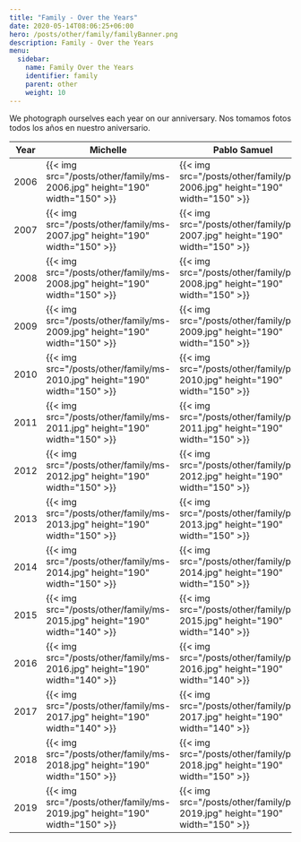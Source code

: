 ```yaml
---
title: "Family - Over the Years"
date: 2020-05-14T08:06:25+06:00
hero: /posts/other/family/familyBanner.png
description: Family - Over the Years
menu:
  sidebar:
    name: Family Over the Years
    identifier: family
    parent: other
    weight: 10
---
```


We photograph ourselves each year on our anniversary.
Nos tomamos fotos todos los años en nuestro aniversario.

| Year | Michelle | Pablo Samuel | Sofia | Samuel | Emilia |
|------|----------|--------------|-------|--------|--------|
| 2006 | {{< img src="/posts/other/family/ms-2006.jpg" height="190" width="150" >}} | {{< img src="/posts/other/family/psc-2006.jpg" height="190" width="150" >}} | | | |
| 2007 | {{< img src="/posts/other/family/ms-2007.jpg" height="190" width="150" >}} | {{< img src="/posts/other/family/psc-2007.jpg" height="190" width="150" >}} | {{< img src="/posts/other/family/sec-2007.jpg" height="190" width="150" >}}  | | |
| 2008 | {{< img src="/posts/other/family/ms-2008.jpg" height="190" width="150" >}} | {{< img src="/posts/other/family/psc-2008.jpg" height="190" width="150" >}} | {{< img src="/posts/other/family/sec-2008.jpg" height="190" width="150" >}}  | | |
| 2009 | {{< img src="/posts/other/family/ms-2009.jpg" height="190" width="150" >}} | {{< img src="/posts/other/family/psc-2009.jpg" height="190" width="150" >}} | {{< img src="/posts/other/family/sec-2009.jpg" height="190" width="150" >}}  | | |
| 2010 | {{< img src="/posts/other/family/ms-2010.jpg" height="190" width="150" >}} | {{< img src="/posts/other/family/psc-2010.jpg" height="190" width="150" >}} | {{< img src="/posts/other/family/sec-2010.jpg" height="190" width="150" >}}  | | |
| 2011 | {{< img src="/posts/other/family/ms-2011.jpg" height="190" width="150" >}} | {{< img src="/posts/other/family/psc-2011.jpg" height="190" width="150" >}} | {{< img src="/posts/other/family/sec-2011.jpg" height="190" width="150" >}}  | {{< img src="/posts/other/family/sac-2011.jpg" height="190" width="150" >}}  | |
| 2012 | {{< img src="/posts/other/family/ms-2012.jpg" height="190" width="150" >}} | {{< img src="/posts/other/family/psc-2012.jpg" height="190" width="150" >}} | {{< img src="/posts/other/family/sec-2012.jpg" height="190" width="150" >}}  | {{< img src="/posts/other/family/sac-2012.jpg" height="190" width="150" >}}  | |
| 2013 | {{< img src="/posts/other/family/ms-2013.jpg" height="190" width="150" >}} | {{< img src="/posts/other/family/psc-2013.jpg" height="190" width="150" >}} | {{< img src="/posts/other/family/sec-2013.jpg" height="190" width="150" >}}  | {{< img src="/posts/other/family/sac-2013.jpg" height="190" width="150" >}}  | |
| 2014 | {{< img src="/posts/other/family/ms-2014.jpg" height="190" width="150" >}} | {{< img src="/posts/other/family/psc-2014.jpg" height="190" width="150" >}} | {{< img src="/posts/other/family/sec-2014.jpg" height="190" width="150" >}}  | {{< img src="/posts/other/family/sac-2014.jpg" height="190" width="150" >}}  | {{< img src="/posts/other/family/enc-2014.jpg" height="190" width="150" >}}  |
| 2015 | {{< img src="/posts/other/family/ms-2015.jpg" height="190" width="140" >}} | {{< img src="/posts/other/family/psc-2015.jpg" height="190" width="140" >}} | {{< img src="/posts/other/family/sec-2015.jpg" height="190" width="140" >}}  | {{< img src="/posts/other/family/sac-2015.jpg" height="190" width="140" >}}  | {{< img src="/posts/other/family/enc-2015.jpg" height="190" width="140" >}}  |
| 2016 | {{< img src="/posts/other/family/ms-2016.jpg" height="190" width="140" >}} | {{< img src="/posts/other/family/psc-2016.jpg" height="190" width="140" >}} | {{< img src="/posts/other/family/sec-2016.jpg" height="190" width="140" >}}  | {{< img src="/posts/other/family/sac-2016.jpg" height="190" width="140" >}}  | {{< img src="/posts/other/family/enc-2016.jpg" height="190" width="140" >}}  |
| 2017 | {{< img src="/posts/other/family/ms-2017.jpg" height="190" width="140" >}} | {{< img src="/posts/other/family/psc-2017.jpg" height="190" width="140" >}} | {{< img src="/posts/other/family/sec-2017.jpg" height="190" width="140" >}}  | {{< img src="/posts/other/family/sac-2017.jpg" height="190" width="140" >}}  | {{< img src="/posts/other/family/enc-2017.jpg" height="190" width="140" >}}  |
| 2018 | {{< img src="/posts/other/family/ms-2018.jpg" height="190" width="150" >}} | {{< img src="/posts/other/family/psc-2018.jpg" height="190" width="150" >}} | {{< img src="/posts/other/family/sec-2018.jpg" height="190" width="150" >}}  | {{< img src="/posts/other/family/sac-2018.jpg" height="190" width="150" >}}  | {{< img src="/posts/other/family/enc-2018.jpg" height="190" width="150" >}}  |
| 2019 | {{< img src="/posts/other/family/ms-2019.jpg" height="190" width="150" >}} | {{< img src="/posts/other/family/psc-2019.jpg" height="190" width="150" >}} | {{< img src="/posts/other/family/sec-2019.jpg" height="190" width="150" >}}  | {{< img src="/posts/other/family/sac-2019.jpg" height="190" width="150" >}}  | {{< img src="/posts/other/family/enc-2019.jpg" height="190" width="150" >}}  |
